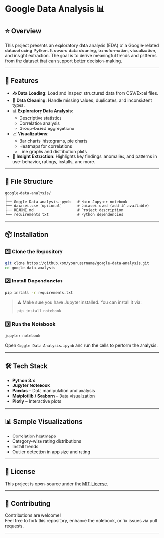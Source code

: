 # Google Data Analysis 📊

## ⭐ Overview

This project presents an exploratory data analysis (EDA) of a Google-related dataset using Python. It covers data cleaning, transformation, visualization, and insight extraction. The goal is to derive meaningful trends and patterns from the dataset that can support better decision-making.

---

## 🚀 Features

- 📥 **Data Loading**: Load and inspect structured data from CSV/Excel files.
- 🧹 **Data Cleaning**: Handle missing values, duplicates, and inconsistent types.
- 📊 **Exploratory Data Analysis**:
  - Descriptive statistics
  - Correlation analysis
  - Group-based aggregations
- 📈 **Visualizations**:
  - Bar charts, histograms, pie charts
  - Heatmaps for correlations
  - Line graphs and distribution plots
- 📌 **Insight Extraction**: Highlights key findings, anomalies, and patterns in user behavior, ratings, installs, and more.

---

## 📁 File Structure

```
google-data-analysis/
│
├── Goggle Data Analysis.ipynb   # Main Jupyter notebook
├── dataset.csv (optional)       # Dataset used (add if available)
├── README.md                    # Project description
└── requirements.txt             # Python dependencies
```

---

## 📦 Installation

### 1️⃣ Clone the Repository

```bash
git clone https://github.com/yourusername/google-data-analysis.git
cd google-data-analysis
```

### 2️⃣ Install Dependencies

```bash
pip install -r requirements.txt
```

> ⚠️ Make sure you have Jupyter installed. You can install it via:
> ```bash
> pip install notebook
> ```

### 3️⃣ Run the Notebook

```bash
jupyter notebook
```

Open `Goggle Data Analysis.ipynb` and run the cells to perform the analysis.

---

## 🛠️ Tech Stack

- **Python 3.x**
- **Jupyter Notebook**
- **Pandas** – Data manipulation and analysis
- **Matplotlib / Seaborn** – Data visualization
- **Plotly** – Interactive plots

---

## 📊 Sample Visualizations

- Correlation heatmaps
- Category-wise rating distributions
- Install trends
- Outlier detection in app size and rating

---

## 📄 License

This project is open-source under the [MIT License](LICENSE).

---

## 🤝 Contributing

Contributions are welcome!  
Feel free to fork this repository, enhance the notebook, or fix issues via pull requests.

---



